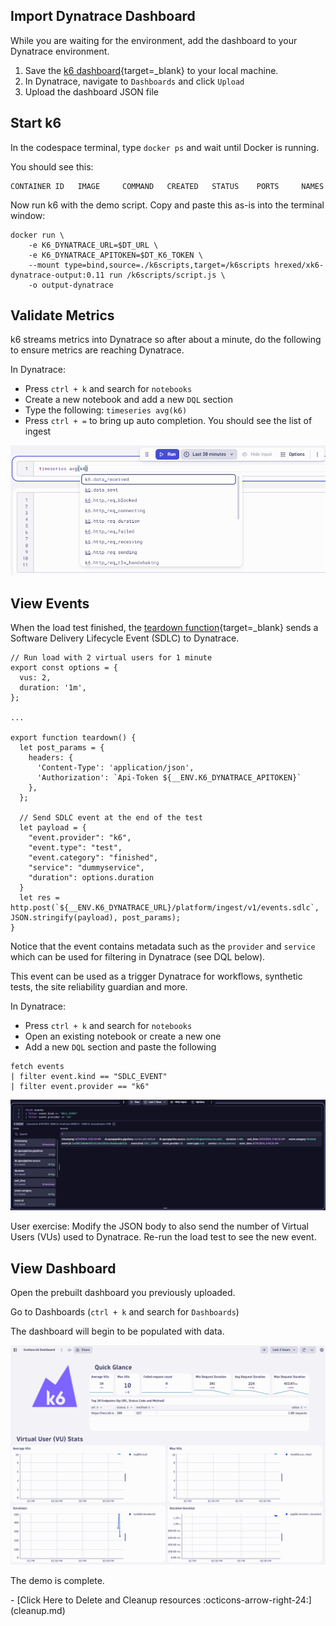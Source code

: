 
## Import Dynatrace Dashboard

While you are waiting for the environment, add the dashboard to your Dynatrace environment.

1. Save the [k6 dashboard](https://github.com/dynatrace-perfclinics/obslab-k6/blob/main/dashboards/Grafana%20k6%20Dashboard.json){target=_blank} to your local machine.
1. In Dynatrace, navigate to `Dashboards` and click `Upload`
1. Upload the dashboard JSON file

## Start k6

In the codespace terminal, type `docker ps` and wait until Docker is running.

<!--
Hidden code block. Used for automation
``` {"name": "docker ps"}
docker ps
```
 -->

You should see this:

```
CONTAINER ID   IMAGE     COMMAND   CREATED   STATUS    PORTS     NAMES
```

Now run k6 with the demo script. Copy and paste this as-is into the terminal window:

``` {"name": "docker run k6"}
docker run \
    -e K6_DYNATRACE_URL=$DT_URL \
    -e K6_DYNATRACE_APITOKEN=$DT_K6_TOKEN \
    --mount type=bind,source=./k6scripts,target=/k6scripts hrexed/xk6-dynatrace-output:0.11 run /k6scripts/script.js \
    -o output-dynatrace
```

## Validate Metrics

k6 streams metrics into Dynatrace so after about a minute, do the following to ensure metrics are reaching Dynatrace.

In Dynatrace:

* Press `ctrl + k` and search for `notebooks`
* Create a new notebook and add a new `DQL` section
* Type the following: `timeseries avg(k6)`
* Press `ctrl + =` to bring up auto completion. You should see the list of ingest

![notebook showing metrics](images/notebook-showing-metrics.png)

## View Events

When the load test finished, the [teardown function](https://github.com/Dynatrace/obslab-k6/blob/d2e11127f3a9e7665d67ab2015c7e4a2d7599b96/k6scripts/script.js#L17){target=_blank} sends a Software Delivery Lifecycle Event (SDLC) to Dynatrace.

```
// Run load with 2 virtual users for 1 minute
export const options = {
  vus: 2,
  duration: '1m',
};

...

export function teardown() {
  let post_params = {
    headers: {
      'Content-Type': 'application/json',
      'Authorization': `Api-Token ${__ENV.K6_DYNATRACE_APITOKEN}`
    },
  };

  // Send SDLC event at the end of the test
  let payload = {
    "event.provider": "k6",
    "event.type": "test",
    "event.category": "finished",
    "service": "dummyservice",
    "duration": options.duration
  }
  let res = http.post(`${__ENV.K6_DYNATRACE_URL}/platform/ingest/v1/events.sdlc`, JSON.stringify(payload), post_params);
}
```

Notice that the event contains metadata such as the `provider` and `service` which can be used for filtering in Dynatrace (see DQL below).

This event can be used as a trigger Dynatrace for workflows, synthetic tests, the site reliability guardian and more.

In Dynatrace:

* Press `ctrl + k` and search for `notebooks`
* Open an existing notebook or create a new one
* Add a new `DQL` section and paste the following

```
fetch events
| filter event.kind == "SDLC_EVENT"
| filter event.provider == "k6"
```



![sdlc event](images/sdlc-event.png)

User exercise: Modify the JSON body to also send the number of Virtual Users (VUs) used to Dynatrace. Re-run the load test to see the new event.

## View Dashboard

Open the prebuilt dashboard you previously uploaded.

Go to Dashboards (`ctrl + k` and search for `Dashboards`)

The dashboard will begin to be populated with data.

![Dynatrace Grafana k6 Dashboard](images/k6-dashboard.png)

The demo is complete.

<div class="grid cards" markdown>
- [Click Here to Delete and Cleanup resources :octicons-arrow-right-24:](cleanup.md)